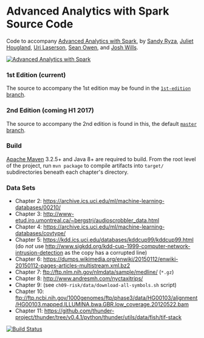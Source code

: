 Advanced Analytics with Spark Source Code
=========================================

Code to accompany [Advanced Analytics with Spark](http://shop.oreilly.com/product/0636920035091.do), 
by [Sandy Ryza](https://github.com/sryza), [Juliet Hougland](https://github.com/jhlch),
[Uri Laserson](https://github.com/laserson), 
[Sean Owen](https://github.com/srowen), and [Josh Wills](https://github.com/jwills).

[![Advanced Analytics with Spark](http://akamaicovers.oreilly.com/images/0636920035091/lrg.jpg)](http://shop.oreilly.com/product/0636920035091.do)

### 1st Edition (current)

The source to accompany the 1st edition may be found in the 
[`1st-edition` branch](https://github.com/sryza/aas/tree/1st-edition).

### 2nd Edition (coming H1 2017)

The source to accompany the 2nd edition is found in this, the default 
[`master` branch](https://github.com/sryza/aas).

### Build

[Apache Maven](http://maven.apache.org/) 3.2.5+ and Java 8+ are required to build. From the root level of the project, run `mvn package` to compile artifacts into `target/` subdirectories beneath each chapter's directory.

### Data Sets

- Chapter 2: https://archive.ics.uci.edu/ml/machine-learning-databases/00210/
- Chapter 3: http://www-etud.iro.umontreal.ca/~bergstrj/audioscrobbler_data.html
- Chapter 4: https://archive.ics.uci.edu/ml/machine-learning-databases/covtype/
- Chapter 5: https://kdd.ics.uci.edu/databases/kddcup99/kddcup99.html (do _not_ use http://www.sigkdd.org/kdd-cup-1999-computer-network-intrusion-detection as the copy has a corrupted line)
- Chapter 6: https://dumps.wikimedia.org/enwiki/20150112/enwiki-20150112-pages-articles-multistream.xml.bz2
- Chapter 7: ftp://ftp.nlm.nih.gov/nlmdata/sample/medline/ (`*.gz`)
- Chapter 8: http://www.andresmh.com/nyctaxitrips/
- Chapter 9: (see `ch09-risk/data/download-all-symbols.sh` script)
- Chapter 10: ftp://ftp.ncbi.nih.gov/1000genomes/ftp/phase3/data/HG00103/alignment/HG00103.mapped.ILLUMINA.bwa.GBR.low_coverage.20120522.bam
- Chapter 11: https://github.com/thunder-project/thunder/tree/v0.4.1/python/thunder/utils/data/fish/tif-stack

[![Build Status](https://travis-ci.org/sryza/aas.png?branch=master)](https://travis-ci.org/sryza/aas)

